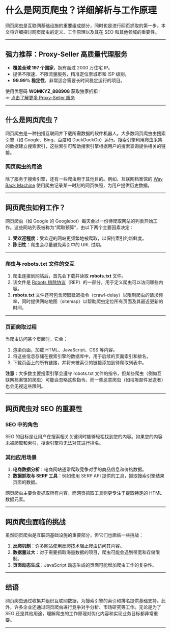 # 什么是网页爬虫？详细解析与工作原理

网页爬虫是互联网基础设施的重要组成部分，同时也是进行网页抓取的第一步。本文将详细探讨网页爬虫的定义、工作原理以及其在 SEO 和其他领域的重要性。

---

## 强力推荐：Proxy-Seller 高质量代理服务

- **覆盖全球 197 个国家**，拥有超过 2000 万住宅 IP。  
- 提供不限速、不限流量服务，精准定位至城市和 ISP 级别。  
- **99.99% 稳定性**，非常适合需要长时间稳定运行的项目。  

使用优惠码 **WQMKYZ_888908** 获取独家折扣！  
☞ [点击了解更多 Proxy-Seller 服务](https://bit.ly/proxy-seller-coupon)

---

## 什么是网页爬虫？

网页爬虫是一种扫描互联网并下载所需数据的软件机器人。大多数网页爬虫由搜索引擎（如 Google、Bing、百度和 DuckDuckGo）运行。搜索引擎利用爬虫采集的数据建立搜索索引，这些索引可帮助搜索引擎根据用户的搜索查询提供相关的链接。

### 网页爬虫的用途
除了服务于搜索引擎，还有一些爬虫用于其他目的。例如，互联网档案馆的 [Way Back Machine](https://archive.org/web/) 使用爬虫记录某一时刻的网页快照，为用户提供历史数据。

---

## 网页爬虫如何工作？

网页爬虫（如 Google 的 Googlebot）每天会以一份待爬取网站的列表开始工作。这些网站列表被称为“爬取预算”，由以下两个主要因素决定：

1. **受欢迎程度**：受欢迎的网站更频繁地被爬取，以保持索引的新鲜度。  
2. **陈旧性**：爬虫会尽量避免索引中的 URL 过期。

---

### 爬虫与 robots.txt 文件的交互
1. 爬虫连接到网站后，首先会下载并读取 **robots.txt** 文件。  
2. 该文件是 [Robots 排除协议](https://developers.google.com/search/blog/2019/07/rep-id)（REP）的一部分，用于定义爬虫可以访问哪些内容。  
3. **robots.txt** 文件还可包含爬取延迟指令（crawl-delay）以限制爬虫的请求频率，同时提供网站地图（sitemap）以帮助爬虫定位所有页面及其最近更新的时间。

---

### 页面爬取过程
当爬虫访问某个页面时，它会：
1. 渲染页面，加载 HTML、JavaScript、CSS 等内容。  
2. 将这些信息存储在搜索引擎的数据库中，用于后续的页面索引和排名。  
3. 下载页面上的所有链接，并将未被索引的链接添加到待爬取列表中。

**注意**：大多数主要搜索引擎会遵守 robots.txt 文件的指令，但某些爬虫（例如互联网档案馆的爬虫）可能会忽略这些指令。而一些恶意爬虫（如垃圾邮件发送者）也会无视这些限制。

---

## 网页爬虫对 SEO 的重要性

### SEO 中的角色
SEO 的目标是让用户在搜索相关关键词时能够轻松找到您的内容。如果您的内容未被爬取和索引，搜索引擎将无法对其进行排名。

### 其他应用场景
1. **电商数据分析**：电商网站通常爬取竞争对手的商品信息和价格数据。  
2. **数据抓取与 SERP 工具**：例如使用 SERP API 提供的工具，抓取搜索引擎结果页面的数据。  

网页爬虫主要负责抓取所有内容，而网页抓取工具则更专注于提取特定的 HTML 数据元素。

---

## 网页爬虫面临的挑战

虽然网页爬虫是互联网基础设施的重要部分，但它们也面临一些挑战：
1. **反爬机制**：许多网站使用反爬技术阻止爬虫访问其内容。  
2. **数据量过大**：对于需要抓取海量数据的项目，爬虫可能会遇到带宽和存储限制。  
3. **页面动态生成**：JavaScript 动态生成的页面可能增加爬虫工作的复杂性。  

---

## 结语

网页爬虫通过收集并组织互联网数据，为搜索引擎的索引和排名提供基础支持。此外，许多企业还通过网页爬虫进行竞争对手分析、市场研究等工作。无论是为了 SEO 还是其他用途，理解爬虫的工作原理对优化内容和实现业务目标都非常重要。

---

